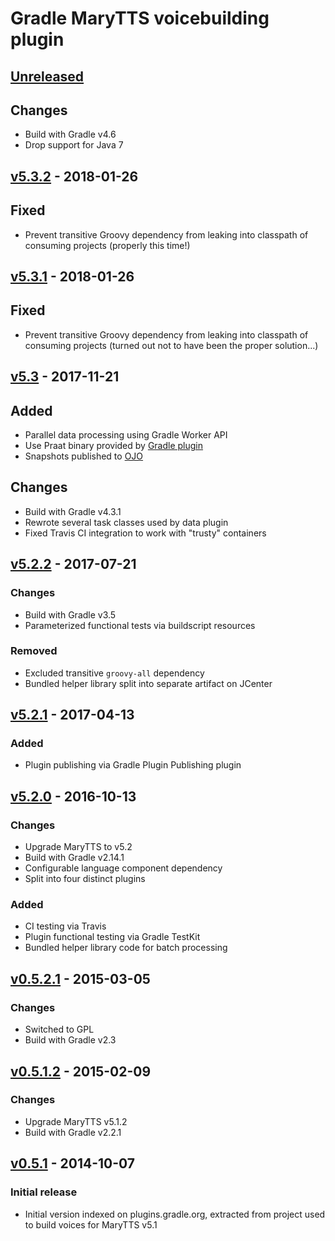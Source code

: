 Gradle MaryTTS voicebuilding plugin
===================================

[Unreleased]
------------

## Changes

- Build with Gradle v4.6
- Drop support for Java 7

[v5.3.2] - 2018-01-26
---------------------

## Fixed

- Prevent transitive Groovy dependency from leaking into classpath of consuming projects (properly this time!)

[v5.3.1] - 2018-01-26
---------------------

## Fixed

- Prevent transitive Groovy dependency from leaking into classpath of consuming projects (turned out not to have been the proper solution...)

[v5.3] - 2017-11-21
-------------------

## Added

- Parallel data processing using Gradle Worker API
- Use Praat binary provided by [Gradle plugin](https://github.com/m2ci-msp/gradle-praat-wrapper-plugin)
- Snapshots published to [OJO](https://oss.jfrog.org/)

## Changes

- Build with Gradle v4.3.1
- Rewrote several task classes used by data plugin
- Fixed Travis CI integration to work with "trusty" containers

[v5.2.2] - 2017-07-21
---------------------

### Changes

- Build with Gradle v3.5
- Parameterized functional tests via buildscript resources

### Removed

- Excluded transitive `groovy-all` dependency
- Bundled helper library split into separate artifact on JCenter

[v5.2.1] - 2017-04-13
---------------------

### Added

- Plugin publishing via Gradle Plugin Publishing plugin

[v5.2.0] - 2016-10-13
---------------------

### Changes

- Upgrade MaryTTS to v5.2
- Build with Gradle v2.14.1
- Configurable language component dependency
- Split into four distinct plugins

### Added

- CI testing via Travis
- Plugin functional testing via Gradle TestKit
- Bundled helper library code for batch processing

[v0.5.2.1] - 2015-03-05
-----------------------

### Changes

- Switched to GPL
- Build with Gradle v2.3

[v0.5.1.2] - 2015-02-09
-----------------------

### Changes

- Upgrade MaryTTS v5.1.2
- Build with Gradle v2.2.1

[v0.5.1] - 2014-10-07
---------------------

### Initial release

- Initial version indexed on plugins.gradle.org, extracted from project used to build voices for MaryTTS v5.1

[Unreleased]: https://github.com/marytts/gradle-marytts-voicebuilding-plugin/compare/v5.3.2...HEAD
[v5.3.2]: https://github.com/marytts/gradle-marytts-voicebuilding-plugin/releases/tag/v5.3.2
[v5.3.1]: https://github.com/marytts/gradle-marytts-voicebuilding-plugin/releases/tag/v5.3.1
[v5.3]: https://github.com/marytts/gradle-marytts-voicebuilding-plugin/releases/tag/v5.3
[v5.2.2]: https://github.com/marytts/gradle-marytts-voicebuilding-plugin/releases/tag/v5.2.2
[v5.2.1]: https://github.com/marytts/gradle-marytts-voicebuilding-plugin/releases/tag/v5.2.1
[v5.2.0]: https://github.com/marytts/gradle-marytts-voicebuilding-plugin/releases/tag/v5.2.0
[v0.5.2.1]: https://github.com/marytts/gradle-marytts-voicebuilding-plugin/releases/tag/v0.5.2.1
[v0.5.1.2]: https://github.com/marytts/gradle-marytts-voicebuilding-plugin/releases/tag/v0.5.1.2
[v0.5.1]: https://github.com/marytts/gradle-marytts-voicebuilding-plugin/releases/tag/v0.5.1
